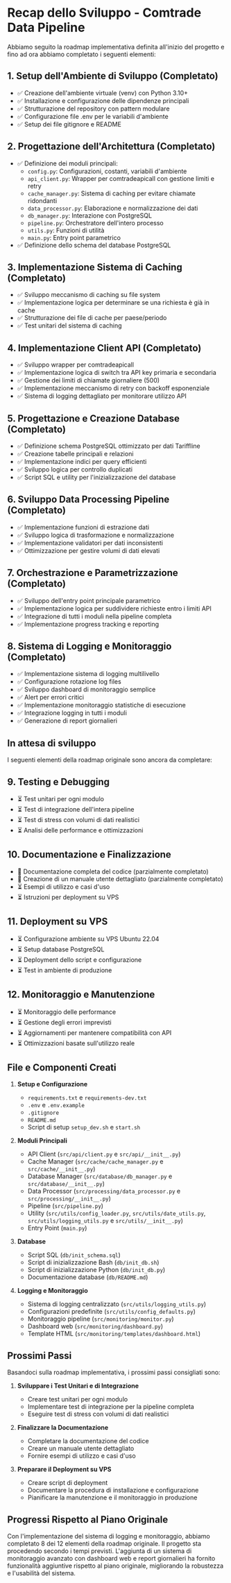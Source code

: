 # Recap dello Sviluppo - Comtrade Data Pipeline

Abbiamo seguito la roadmap implementativa definita all'inizio del progetto e fino ad ora abbiamo completato i seguenti elementi:

## 1. Setup dell'Ambiente di Sviluppo (Completato)
- ✅ Creazione dell'ambiente virtuale (venv) con Python 3.10+
- ✅ Installazione e configurazione delle dipendenze principali
- ✅ Strutturazione del repository con pattern modulare
- ✅ Configurazione file .env per le variabili d'ambiente
- ✅ Setup dei file gitignore e README

## 2. Progettazione dell'Architettura (Completato)
- ✅ Definizione dei moduli principali:
  - `config.py`: Configurazioni, costanti, variabili d'ambiente
  - `api_client.py`: Wrapper per comtradeapicall con gestione limiti e retry
  - `cache_manager.py`: Sistema di caching per evitare chiamate ridondanti
  - `data_processor.py`: Elaborazione e normalizzazione dei dati
  - `db_manager.py`: Interazione con PostgreSQL
  - `pipeline.py`: Orchestratore dell'intero processo
  - `utils.py`: Funzioni di utilità
  - `main.py`: Entry point parametrico
- ✅ Definizione dello schema del database PostgreSQL

## 3. Implementazione Sistema di Caching (Completato)
- ✅ Sviluppo meccanismo di caching su file system
- ✅ Implementazione logica per determinare se una richiesta è già in cache
- ✅ Strutturazione dei file di cache per paese/periodo
- ✅ Test unitari del sistema di caching

## 4. Implementazione Client API (Completato)
- ✅ Sviluppo wrapper per comtradeapicall
- ✅ Implementazione logica di switch tra API key primaria e secondaria
- ✅ Gestione dei limiti di chiamate giornaliere (500)
- ✅ Implementazione meccanismo di retry con backoff esponenziale
- ✅ Sistema di logging dettagliato per monitorare utilizzo API

## 5. Progettazione e Creazione Database (Completato)
- ✅ Definizione schema PostgreSQL ottimizzato per dati Tariffline
- ✅ Creazione tabelle principali e relazioni
- ✅ Implementazione indici per query efficienti
- ✅ Sviluppo logica per controllo duplicati
- ✅ Script SQL e utility per l'inizializzazione del database

## 6. Sviluppo Data Processing Pipeline (Completato)
- ✅ Implementazione funzioni di estrazione dati
- ✅ Sviluppo logica di trasformazione e normalizzazione
- ✅ Implementazione validatori per dati inconsistenti
- ✅ Ottimizzazione per gestire volumi di dati elevati

## 7. Orchestrazione e Parametrizzazione (Completato)
- ✅ Sviluppo dell'entry point principale parametrico
- ✅ Implementazione logica per suddividere richieste entro i limiti API
- ✅ Integrazione di tutti i moduli nella pipeline completa
- ✅ Implementazione progress tracking e reporting

## 8. Sistema di Logging e Monitoraggio (Completato)
- ✅ Implementazione sistema di logging multilivello
- ✅ Configurazione rotazione log files
- ✅ Sviluppo dashboard di monitoraggio semplice
- ✅ Alert per errori critici
- ✅ Implementazione monitoraggio statistiche di esecuzione
- ✅ Integrazione logging in tutti i moduli
- ✅ Generazione di report giornalieri

## In attesa di sviluppo

I seguenti elementi della roadmap originale sono ancora da completare:

## 9. Testing e Debugging
- ⏳ Test unitari per ogni modulo
- ⏳ Test di integrazione dell'intera pipeline
- ⏳ Test di stress con volumi di dati realistici
- ⏳ Analisi delle performance e ottimizzazioni

## 10. Documentazione e Finalizzazione
- 🔄 Documentazione completa del codice (parzialmente completato)
- 🔄 Creazione di un manuale utente dettagliato (parzialmente completato)
- ⏳ Esempi di utilizzo e casi d'uso
- ⏳ Istruzioni per deployment su VPS

## 11. Deployment su VPS
- ⏳ Configurazione ambiente su VPS Ubuntu 22.04
- ⏳ Setup database PostgreSQL
- ⏳ Deployment dello script e configurazione
- ⏳ Test in ambiente di produzione

## 12. Monitoraggio e Manutenzione
- ⏳ Monitoraggio delle performance
- ⏳ Gestione degli errori imprevisti
- ⏳ Aggiornamenti per mantenere compatibilità con API
- ⏳ Ottimizzazioni basate sull'utilizzo reale

## File e Componenti Creati

1. **Setup e Configurazione**
   - `requirements.txt` e `requirements-dev.txt`
   - `.env` e `.env.example`
   - `.gitignore`
   - `README.md`
   - Script di setup `setup_dev.sh` e `start.sh`

2. **Moduli Principali**
   - API Client (`src/api/client.py` e `src/api/__init__.py`)
   - Cache Manager (`src/cache/cache_manager.py` e `src/cache/__init__.py`)
   - Database Manager (`src/database/db_manager.py` e `src/database/__init__.py`)
   - Data Processor (`src/processing/data_processor.py` e `src/processing/__init__.py`)
   - Pipeline (`src/pipeline.py`)
   - Utility (`src/utils/config_loader.py`, `src/utils/date_utils.py`, `src/utils/logging_utils.py` e `src/utils/__init__.py`)
   - Entry Point (`main.py`)

3. **Database**
   - Script SQL (`db/init_schema.sql`)
   - Script di inizializzazione Bash (`db/init_db.sh`)
   - Script di inizializzazione Python (`db/init_db.py`)
   - Documentazione database (`db/README.md`)

4. **Logging e Monitoraggio**
   - Sistema di logging centralizzato (`src/utils/logging_utils.py`)
   - Configurazioni predefinite (`src/utils/config_defaults.py`)
   - Monitoraggio pipeline (`src/monitoring/monitor.py`)
   - Dashboard web (`src/monitoring/dashboard.py`)
   - Template HTML (`src/monitoring/templates/dashboard.html`)

## Prossimi Passi

Basandoci sulla roadmap implementativa, i prossimi passi consigliati sono:

1. **Sviluppare i Test Unitari e di Integrazione**
   - Creare test unitari per ogni modulo
   - Implementare test di integrazione per la pipeline completa
   - Eseguire test di stress con volumi di dati realistici

2. **Finalizzare la Documentazione**
   - Completare la documentazione del codice
   - Creare un manuale utente dettagliato
   - Fornire esempi di utilizzo e casi d'uso

3. **Preparare il Deployment su VPS**
   - Creare script di deployment
   - Documentare la procedura di installazione e configurazione
   - Pianificare la manutenzione e il monitoraggio in produzione

## Progressi Rispetto al Piano Originale

Con l'implementazione del sistema di logging e monitoraggio, abbiamo completato 8 dei 12 elementi della roadmap originale. Il progetto sta procedendo secondo i tempi previsti. L'aggiunta di un sistema di monitoraggio avanzato con dashboard web e report giornalieri ha fornito funzionalità aggiuntive rispetto al piano originale, migliorando la robustezza e l'usabilità del sistema.
